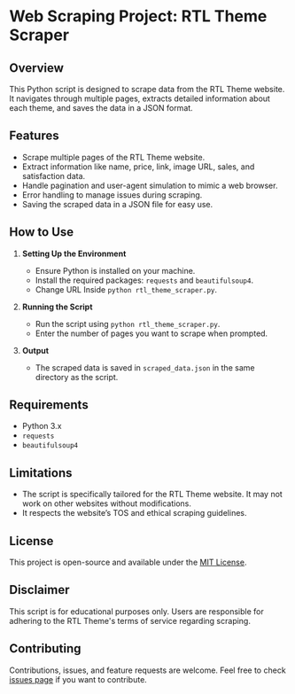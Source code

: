 # Web Scraping Project: RTL Theme Scraper

## Overview
This Python script is designed to scrape data from the RTL Theme website. It navigates through multiple pages, extracts detailed information about each theme, and saves the data in a JSON format.

## Features
- Scrape multiple pages of the RTL Theme website.
- Extract information like name, price, link, image URL, sales, and satisfaction data.
- Handle pagination and user-agent simulation to mimic a web browser.
- Error handling to manage issues during scraping.
- Saving the scraped data in a JSON file for easy use.

## How to Use
1. **Setting Up the Environment**
   - Ensure Python is installed on your machine.
   - Install the required packages: `requests` and `beautifulsoup4`.
   - Change URL Inside `python rtl_theme_scraper.py`.

2. **Running the Script**
   - Run the script using `python rtl_theme_scraper.py`.
   - Enter the number of pages you want to scrape when prompted.

3. **Output**
   - The scraped data is saved in `scraped_data.json` in the same directory as the script.

## Requirements
- Python 3.x
- `requests`
- `beautifulsoup4`

## Limitations
- The script is specifically tailored for the RTL Theme website. It may not work on other websites without modifications.
- It respects the website’s TOS and ethical scraping guidelines.

## License
This project is open-source and available under the [MIT License](LICENSE).

## Disclaimer
This script is for educational purposes only. Users are responsible for adhering to the RTL Theme's terms of service regarding scraping.

## Contributing
Contributions, issues, and feature requests are welcome. Feel free to check [issues page](issues_link) if you want to contribute.

